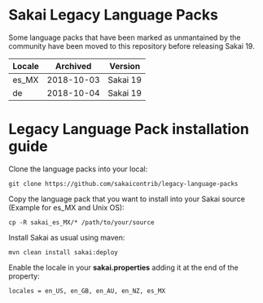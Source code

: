 # Sakai Legacy Language Packs
Some language packs that have been marked as unmantained by the community have been moved to this repository before releasing Sakai 19.

|Locale|Archived|Version|
|---|---|---|
|es_MX|2018-10-03|Sakai 19|
|de|2018-10-04|Sakai 19|

# Legacy Language Pack installation guide

Clone the language packs into your local:

```git clone https://github.com/sakaicontrib/legacy-language-packs```

Copy the language pack that you want to install into your Sakai source (Example for es_MX and Unix OS):

```cp -R sakai_es_MX/* /path/to/your/source```

Install Sakai as usual using maven:

```mvn clean install sakai:deploy```

Enable the locale in your **sakai.properties** adding it at the end of the property: 

```locales = en_US, en_GB, en_AU, en_NZ, es_MX```